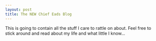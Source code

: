 ```yaml
---
layout: post
title: The NEW Chief Eads Blog
---
```


This is going to contain all the stuff I care to rattle on about.  Feel free to stick around and read about my life and what little I know...
